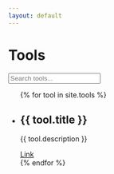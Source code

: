 ```yaml
---
layout: default
---
```


<h1>Tools</h1>

<input type="text" id="search-box" placeholder="Search tools...">

<ul id="tools-list">
  {% for tool in site.tools %}
    <li class="tool-item">
      <h2>{{ tool.title }}</h2>
      <p>{{ tool.description }}</p>
      <a href="{{ tool.link }}">Link</a>
    </li>
  {% endfor %}
</ul>

<script src="{{ site.baseurl }}/assets/js/search.js"></script>
